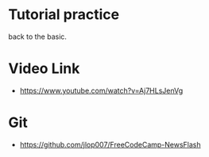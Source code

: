 # Tutorial practice

back to the basic.

# Video Link

- https://www.youtube.com/watch?v=Aj7HLsJenVg

# Git

- https://github.com/jlop007/FreeCodeCamp-NewsFlash
